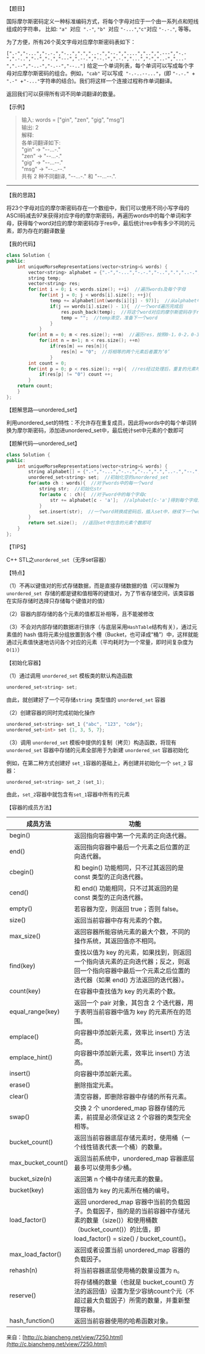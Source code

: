 【题目】

国际摩尔斯密码定义一种标准编码方式，将每个字母对应于一个由一系列点和短线组成的字符串， 比如: `"a" `对应` ".-"`, `"b" `对应 `"-..."`,` "c" `对应 `"-.-."`, 等等。

为了方便，所有26个英文字母对应摩尔斯密码表如下：

`[".-","-...","-.-.","-..",".","..-.","--.","....","..",".---","-.-",".-..","--","-.","---",".--.","--.-",".-.","...","-","..-","...-",".--","-..-","-.--","--.."]`
给定一个单词列表，每个单词可以写成每个字母对应摩尔斯密码的组合。例如，`"cab"` 可以写成` "-.-..--..."`，(即 `"-.-." `+ `".-" `+` "-..." `字符串的结合)。我们将这样一个连接过程称作单词翻译。

返回我们可以获得所有词不同单词翻译的数量。

【示例】

>输入: words = ["gin", "zen", "gig", "msg"]  
输出: 2  
解释:   
各单词翻译如下:  
"gin" -> "--...-."  
"zen" -> "--...-."  
"gig" -> "--...--."  
"msg" -> "--...--."  
共有 2 种不同翻译, "--...-." 和 "--...--.".

---

【我的思路】

将23个字母对应的摩尔斯密码存在一个数组中，我们可以使用不同小写字母的ASCII码减去97来获得对应字母的摩尔斯密码，再遍历words中的每个单词和字母，获得每个word对应的摩尔斯密码存于res中，最后统计res中有多少不同的元素，即为存在的翻译数量

【我的代码】

```c++
class Solution {
public:
    int uniqueMorseRepresentations(vector<string>& words) {
        vector<string> alphabet = {".-","-...","-.-.","-..",".","..-.","--.","....","..",".---","-.-",".-..","--","-.","---",".--.","--.-",".-.","...","-","..-","...-",".--","-..-","-.--","--.."};
        string temp;
        vector<string> res;
        for(int i = 0; i < words.size(); ++i)  //遍历words及每个字母
            for(int j = 0; j < words[i].size(); ++j){
                temp += alphabet[int(words[i][j] - 97)];  //从alphabet中取到字母对应的摩尔斯密码，进行拼接
                if(j == words[i].size() - 1){  //一个word遍历完成后
                    res.push_back(temp);  //将这个word对应的摩尔斯密码存于res中
                    temp = "";  //temp清空，准备下一个word
                }
            }
        for(int m = 0; m < res.size(); ++m)  //遍历res，按照0-1，0-2，0-3.../1-2，1-3，1-4...逐个比较大小
            for(int n = m+1; n < res.size(); ++n)
                if(res[m] == res[n]){
                    res[n] = "0";  //将相等的两个元素后者置为‘0’
                }
        int count = 0;
        for(int p = 0; p < res.size(); ++p){  //res经过处理后，重复的元素均为零，统计不为零的元素个数，即可得到不同翻译的数量
            if(res[p] != "0") count ++; 
        }
    return count;
    }
};
```

【题解思路—unordered_set】

利用unordered_set的特性：不允许存在重复成员，因此将words中的每个单词转换为摩尔斯密码，添加进unordered_set中，最后统计set中元素的个数即可

【题解代码—unordered_set】

```c++
class Solution {
public:
    int uniqueMorseRepresentations(vector<string>& words) {
        string alphabet[] = {".-","-...","-.-.","-..",".","..-.","--.","....","..",".---","-.-",".-..","--","-.","---",".--.","--.-",".-.","...","-","..-","...-",".--","-..-","-.--","--.."};
        unordered_set<string> set;  //初始化空的unordered_set
        for(auto ch : words){  //对于words中的每一个word
            string str;  //初始化str
            for(auto c : ch){  //对于word中的每个字母c
                str += alphabet[c - 'a'];  //alphabet[c-'a']得到每个字母对应在alphabet中的摩尔斯密码，并拼接起来
            }
            set.insert(str);  //一个word转换成密码后，插入set中，继续下一个word
        }
        return set.size();  //返回set中包含的元素个数即可
    }
};
```

【TIPS】

C++ STL之`unordered_set`（无序set容器）

【特点】

（1）不再以键值对的形式存储数据，而是直接存储数据的值（可以理解为`unordered_set `存储的都是键和值相等的键值对，为了节省存储空间，该类容器在实际存储时选择只存储每个键值对的值）

（2）容器内部存储的各个元素的值都互补相等，且不能被修改

（3）不会对内部存储的数据进行排序（与底层采用`HashTable`结构有关），通过元素值的 hash 值将元素分组放置到各个槽（Bucket，也可译成“桶”）中，这样就能通过元素值快速地访问各个对应的元素（平均耗时为一个常量，即时间复杂度为 `O(1)`）

【初始化容器】

（1）通过调用 `unordered_set` 模板类的默认构造函数

```c++
unordered_set<string> set;
```

由此，就创建好了一个可存储`string `类型值的 `unordered_set` 容器

（2）创建容器的同时完成初始化操作

```c++
unordered_set<string> set_1 {"abc", "123", "cde"};  
unordered_set<int> set {1, 3, 5, 7};
```

（3）调用 `unordered_set` 模板中提供的复制（拷贝）构造函数，将现有 `unordered_set` 容器中存储的元素全部用于为新建 `unordered_set` 容器初始化

例如，在第二种方式创建好 `set_1`容器的基础上，再创建并初始化一个 `set_2` 容器：

```c++
unordered_set<string> set_2 (set_1);  
```

由此，`set_2`容器中就包含有`set_1`容器中所有的元素

【容器的成员方法】

| 成员方法           | 功能                                                         |
| ------------------ | ------------------------------------------------------------ |
| begin()            | 返回指向容器中第一个元素的正向迭代器。                       |
| end()              | 返回指向容器中最后一个元素之后位置的正向迭代器。             |
| cbegin()           | 和 begin() 功能相同，只不过其返回的是 const 类型的正向迭代器。 |
| cend()             | 和 end() 功能相同，只不过其返回的是 const 类型的正向迭代器。 |
| empty()            | 若容器为空，则返回 true；否则 false。                        |
| size()             | 返回当前容器中存有元素的个数。                               |
| max_size()         | 返回容器所能容纳元素的最大个数，不同的操作系统，其返回值亦不相同。 |
| find(key)          | 查找以值为 key 的元素，如果找到，则返回一个指向该元素的正向迭代器；反之，则返回一个指向容器中最后一个元素之后位置的迭代器（如果 end() 方法返回的迭代器）。 |
| count(key)         | 在容器中查找值为 key 的元素的个数。                          |
| equal_range(key)   | 返回一个 pair 对象，其包含 2 个迭代器，用于表明当前容器中值为 key 的元素所在的范围。 |
| emplace()          | 向容器中添加新元素，效率比 insert() 方法高。                 |
| emplace_hint()     | 向容器中添加新元素，效率比 insert() 方法高。                 |
| insert()           | 向容器中添加新元素。                                         |
| erase()            | 删除指定元素。                                               |
| clear()            | 清空容器，即删除容器中存储的所有元素。                       |
| swap()             | 交换 2 个 unordered_map 容器存储的元素，前提是必须保证这 2 个容器的类型完全相等。 |
| bucket_count()     | 返回当前容器底层存储元素时，使用桶（一个线性链表代表一个桶）的数量。 |
| max_bucket_count() | 返回当前系统中，unordered_map 容器底层最多可以使用多少桶。   |
| bucket_size(n)     | 返回第 n 个桶中存储元素的数量。                              |
| bucket(key)        | 返回值为 key 的元素所在桶的编号。                            |
| load_factor()      | 返回 unordered_map 容器中当前的负载因子。负载因子，指的是的当前容器中存储元素的数量（size()）和使用桶数（bucket_count()）的比值，即 load_factor() = size() / bucket_count()。 |
| max_load_factor()  | 返回或者设置当前 unordered_map 容器的负载因子。              |
| rehash(n)          | 将当前容器底层使用桶的数量设置为 n。                         |
| reserve()          | 将存储桶的数量（也就是 bucket_count() 方法的返回值）设置为至少容纳count个元（不超过最大负载因子）所需的数量，并重新整理容器。 |
| hash_function()    | 返回当前容器使用的哈希函数对象。                             |

来自：[http://c.biancheng.net/view/7250.html](http://c.biancheng.net/view/7250.html)

